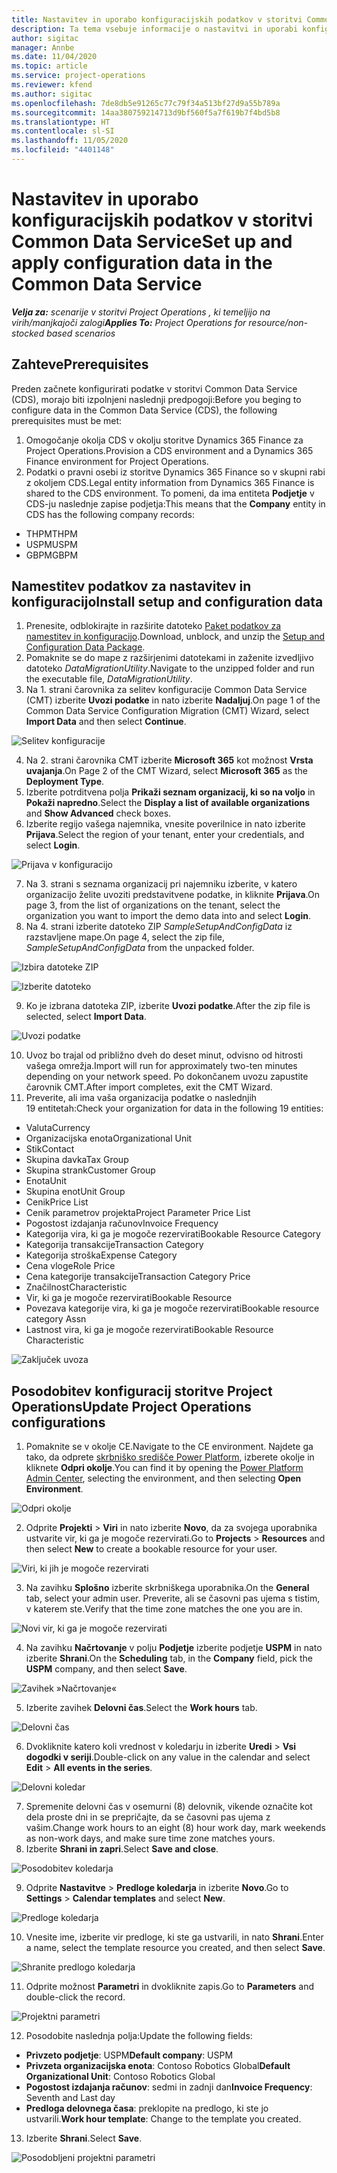 ```yaml
---
title: Nastavitev in uporabo konfiguracijskih podatkov v storitvi Common Data Service
description: Ta tema vsebuje informacije o nastavitvi in uporabi konfiguracijskih podatkov v storitvi Project Operations.
author: sigitac
manager: Annbe
ms.date: 11/04/2020
ms.topic: article
ms.service: project-operations
ms.reviewer: kfend
ms.author: sigitac
ms.openlocfilehash: 7de8db5e91265c77c79f34a513bf27d9a55b789a
ms.sourcegitcommit: 14aa380759214713d9bf560f5a7f619b7f4bd5b8
ms.translationtype: HT
ms.contentlocale: sl-SI
ms.lasthandoff: 11/05/2020
ms.locfileid: "4401148"
---
```

# <a name="set-up-and-apply-configuration-data-in-the-common-data-service"></a><span data-ttu-id="0fdb4-103">Nastavitev in uporabo konfiguracijskih podatkov v storitvi Common Data Service</span><span class="sxs-lookup"><span data-stu-id="0fdb4-103">Set up and apply configuration data in the Common Data Service</span></span> 

<span data-ttu-id="0fdb4-104">_**Velja za:** scenarije v storitvi Project Operations , ki temeljijo na virih/manjkajoči zalogi_</span><span class="sxs-lookup"><span data-stu-id="0fdb4-104">_**Applies To:** Project Operations for resource/non-stocked based scenarios_</span></span>

## <a name="prerequisites"></a><span data-ttu-id="0fdb4-105">Zahteve</span><span class="sxs-lookup"><span data-stu-id="0fdb4-105">Prerequisites</span></span>

<span data-ttu-id="0fdb4-106">Preden začnete konfigurirati podatke v storitvi Common Data Service (CDS), morajo biti izpolnjeni naslednji predpogoji:</span><span class="sxs-lookup"><span data-stu-id="0fdb4-106">Before you beging to configure data in the Common Data Service (CDS), the following prerequisites must be met:</span></span>

1.  <span data-ttu-id="0fdb4-107">Omogočanje okolja CDS v okolju storitve Dynamics 365 Finance za Project Operations.</span><span class="sxs-lookup"><span data-stu-id="0fdb4-107">Provision a CDS environment and a Dynamics 365 Finance environment for Project Operations.</span></span>
2.  <span data-ttu-id="0fdb4-108">Podatki o pravni osebi iz storitve Dynamics 365 Finance so v skupni rabi z okoljem CDS.</span><span class="sxs-lookup"><span data-stu-id="0fdb4-108">Legal entity information from Dynamics 365 Finance is shared to the CDS environment.</span></span> <span data-ttu-id="0fdb4-109">To pomeni, da ima entiteta **Podjetje** v CDS-ju naslednje zapise podjetja:</span><span class="sxs-lookup"><span data-stu-id="0fdb4-109">This means that the **Company** entity in CDS has the following company records:</span></span>
  - <span data-ttu-id="0fdb4-110">THPM</span><span class="sxs-lookup"><span data-stu-id="0fdb4-110">THPM</span></span>
  - <span data-ttu-id="0fdb4-111">USPM</span><span class="sxs-lookup"><span data-stu-id="0fdb4-111">USPM</span></span>
  - <span data-ttu-id="0fdb4-112">GBPM</span><span class="sxs-lookup"><span data-stu-id="0fdb4-112">GBPM</span></span>

## <a name="install-setup-and-configuration-data"></a><span data-ttu-id="0fdb4-113">Namestitev podatkov za nastavitev in konfiguracijo</span><span class="sxs-lookup"><span data-stu-id="0fdb4-113">Install setup and configuration data</span></span>

1. <span data-ttu-id="0fdb4-114">Prenesite, odblokirajte in razširite datoteko [Paket podatkov za namestitev in konfiguracijo](https://download.microsoft.com/download/1/3/4/1349369c-6209-42b7-b3b4-5be0e67cacd8/ProjOpsSampleSetupData-%20Integrated%20UR1.zip).</span><span class="sxs-lookup"><span data-stu-id="0fdb4-114">Download, unblock, and unzip the [Setup and Configuration Data Package](https://download.microsoft.com/download/1/3/4/1349369c-6209-42b7-b3b4-5be0e67cacd8/ProjOpsSampleSetupData-%20Integrated%20UR1.zip).</span></span>
2. <span data-ttu-id="0fdb4-115">Pomaknite se do mape z razširjenimi datotekami in zaženite izvedljivo datoteko *DataMigrationUtility*.</span><span class="sxs-lookup"><span data-stu-id="0fdb4-115">Navigate to the unzipped folder and run the executable file, *DataMigrationUtility*.</span></span>
3. <span data-ttu-id="0fdb4-116">Na 1. strani čarovnika za selitev konfiguracije Common Data Service (CMT) izberite **Uvozi podatke** in nato izberite **Nadaljuj**.</span><span class="sxs-lookup"><span data-stu-id="0fdb4-116">On page 1 of the Common Data Service Configuration Migration (CMT) Wizard, select **Import Data** and then select **Continue**.</span></span>

![Selitev konfiguracije](./media/1ConfigurationMigration.png)

4. <span data-ttu-id="0fdb4-118">Na 2. strani čarovnika CMT izberite **Microsoft 365** kot možnost **Vrsta uvajanja**.</span><span class="sxs-lookup"><span data-stu-id="0fdb4-118">On Page 2 of the CMT Wizard, select **Microsoft 365** as the **Deployment Type**.</span></span>
5. <span data-ttu-id="0fdb4-119">Izberite potrditvena polja **Prikaži seznam organizacij, ki so na voljo** in **Pokaži napredno**.</span><span class="sxs-lookup"><span data-stu-id="0fdb4-119">Select the **Display a list of available organizations** and **Show Advanced** check boxes.</span></span>
6. <span data-ttu-id="0fdb4-120">Izberite regijo vašega najemnika, vnesite poverilnice in nato izberite **Prijava**.</span><span class="sxs-lookup"><span data-stu-id="0fdb4-120">Select the region of your tenant, enter your credentials, and select **Login**.</span></span>

![Prijava v konfiguracijo](./media/2ConfigurationSignin.png)

7. <span data-ttu-id="0fdb4-122">Na 3. strani s seznama organizacij pri najemniku izberite, v katero organizacijo želite uvoziti predstavitvene podatke, in kliknite **Prijava**.</span><span class="sxs-lookup"><span data-stu-id="0fdb4-122">On page 3, from the list of organizations on the tenant, select the organization you want to import the demo data into and select **Login**.</span></span>
8. <span data-ttu-id="0fdb4-123">Na 4. strani izberite datoteko ZIP *SampleSetupAndConfigData* iz razstavljene mape.</span><span class="sxs-lookup"><span data-stu-id="0fdb4-123">On page 4, select the zip file, *SampleSetupAndConfigData* from the unpacked folder.</span></span>

![Izbira datoteke ZIP](./media/3ZipFile.png)

![Izberite datoteko](./media/4SelectAFile.png)

9. <span data-ttu-id="0fdb4-126">Ko je izbrana datoteka ZIP, izberite **Uvozi podatke**.</span><span class="sxs-lookup"><span data-stu-id="0fdb4-126">After the zip file is selected, select **Import Data**.</span></span>

![Uvozi podatke](./media/5ImportData.png)

10. <span data-ttu-id="0fdb4-128">Uvoz bo trajal od približno dveh do deset minut, odvisno od hitrosti vašega omrežja.</span><span class="sxs-lookup"><span data-stu-id="0fdb4-128">Import will run for approximately two-ten minutes depending on your network speed.</span></span> <span data-ttu-id="0fdb4-129">Po dokončanem uvozu zapustite čarovnik CMT.</span><span class="sxs-lookup"><span data-stu-id="0fdb4-129">After import completes, exit the CMT Wizard.</span></span> 
11. <span data-ttu-id="0fdb4-130">Preverite, ali ima vaša organizacija podatke o naslednjih 19 entitetah:</span><span class="sxs-lookup"><span data-stu-id="0fdb4-130">Check your organization for data in the following 19 entities:</span></span>

  - <span data-ttu-id="0fdb4-131">Valuta</span><span class="sxs-lookup"><span data-stu-id="0fdb4-131">Currency</span></span>
  - <span data-ttu-id="0fdb4-132">Organizacijska enota</span><span class="sxs-lookup"><span data-stu-id="0fdb4-132">Organizational Unit</span></span>
  - <span data-ttu-id="0fdb4-133">Stik</span><span class="sxs-lookup"><span data-stu-id="0fdb4-133">Contact</span></span>
  - <span data-ttu-id="0fdb4-134">Skupina davka</span><span class="sxs-lookup"><span data-stu-id="0fdb4-134">Tax Group</span></span>
  - <span data-ttu-id="0fdb4-135">Skupina strank</span><span class="sxs-lookup"><span data-stu-id="0fdb4-135">Customer Group</span></span>
  - <span data-ttu-id="0fdb4-136">Enota</span><span class="sxs-lookup"><span data-stu-id="0fdb4-136">Unit</span></span>
  - <span data-ttu-id="0fdb4-137">Skupina enot</span><span class="sxs-lookup"><span data-stu-id="0fdb4-137">Unit Group</span></span>
  - <span data-ttu-id="0fdb4-138">Cenik</span><span class="sxs-lookup"><span data-stu-id="0fdb4-138">Price List</span></span>
  - <span data-ttu-id="0fdb4-139">Cenik parametrov projekta</span><span class="sxs-lookup"><span data-stu-id="0fdb4-139">Project Parameter Price List</span></span>
  - <span data-ttu-id="0fdb4-140">Pogostost izdajanja računov</span><span class="sxs-lookup"><span data-stu-id="0fdb4-140">Invoice Frequency</span></span>
  - <span data-ttu-id="0fdb4-141">Kategorija vira, ki ga je mogoče rezervirati</span><span class="sxs-lookup"><span data-stu-id="0fdb4-141">Bookable Resource Category</span></span>
  - <span data-ttu-id="0fdb4-142">Kategorija transakcije</span><span class="sxs-lookup"><span data-stu-id="0fdb4-142">Transaction Category</span></span>
  - <span data-ttu-id="0fdb4-143">Kategorija stroška</span><span class="sxs-lookup"><span data-stu-id="0fdb4-143">Expense Category</span></span>
  - <span data-ttu-id="0fdb4-144">Cena vloge</span><span class="sxs-lookup"><span data-stu-id="0fdb4-144">Role Price</span></span>
  - <span data-ttu-id="0fdb4-145">Cena kategorije transakcije</span><span class="sxs-lookup"><span data-stu-id="0fdb4-145">Transaction Category Price</span></span>
  - <span data-ttu-id="0fdb4-146">Značilnost</span><span class="sxs-lookup"><span data-stu-id="0fdb4-146">Characteristic</span></span>
  - <span data-ttu-id="0fdb4-147">Vir, ki ga je mogoče rezervirati</span><span class="sxs-lookup"><span data-stu-id="0fdb4-147">Bookable Resource</span></span>
  - <span data-ttu-id="0fdb4-148">Povezava kategorije vira, ki ga je mogoče rezervirati</span><span class="sxs-lookup"><span data-stu-id="0fdb4-148">Bookable resource category Assn</span></span>
  - <span data-ttu-id="0fdb4-149">Lastnost vira, ki ga je mogoče rezervirati</span><span class="sxs-lookup"><span data-stu-id="0fdb4-149">Bookable Resource Characteristic</span></span>

![Zaključek uvoza](./media/6CompleteImport.png)

## <a name="update-project-operations-configurations"></a><span data-ttu-id="0fdb4-151">Posodobitev konfiguracij storitve Project Operations</span><span class="sxs-lookup"><span data-stu-id="0fdb4-151">Update Project Operations configurations</span></span>

1. <span data-ttu-id="0fdb4-152">Pomaknite se v okolje CE.</span><span class="sxs-lookup"><span data-stu-id="0fdb4-152">Navigate to the CE environment.</span></span> <span data-ttu-id="0fdb4-153">Najdete ga tako, da odprete [skrbniško središče Power Platform](https://admin.powerplatform.microsoft.com/environments), izberete okolje in kliknete **Odpri okolje**.</span><span class="sxs-lookup"><span data-stu-id="0fdb4-153">You can find it by opening the [Power Platform Admin Center](https://admin.powerplatform.microsoft.com/environments), selecting the environment, and then selecting **Open Environment**.</span></span> 

![Odpri okolje](./media/7OpenEnvironment.png)

2. <span data-ttu-id="0fdb4-155">Odprite **Projekti** > **Viri** in nato izberite **Novo**, da za svojega uporabnika ustvarite vir, ki ga je mogoče rezervirati.</span><span class="sxs-lookup"><span data-stu-id="0fdb4-155">Go to **Projects** > **Resources** and then select **New** to create a bookable resource for your user.</span></span>

![Viri, ki jih je mogoče rezervirati](./media/8BookableResources.png)

3. <span data-ttu-id="0fdb4-157">Na zavihku **Splošno** izberite skrbniškega uporabnika.</span><span class="sxs-lookup"><span data-stu-id="0fdb4-157">On the **General** tab, select your admin user.</span></span> <span data-ttu-id="0fdb4-158">Preverite, ali se časovni pas ujema s tistim, v katerem ste.</span><span class="sxs-lookup"><span data-stu-id="0fdb4-158">Verify that the time zone matches the one you are in.</span></span> 

![Novi vir, ki ga je mogoče rezervirati](./media/9NewBookableResource.png)

4. <span data-ttu-id="0fdb4-160">Na zavihku **Načrtovanje** v polju **Podjetje** izberite podjetje **USPM** in nato izberite **Shrani**.</span><span class="sxs-lookup"><span data-stu-id="0fdb4-160">On the **Scheduling** tab, in the **Company** field, pick the **USPM** company, and then select **Save**.</span></span> 

![Zavihek »Načrtovanje«](./media/10SchedulingTab.png)

5. <span data-ttu-id="0fdb4-162">Izberite zavihek **Delovni čas**.</span><span class="sxs-lookup"><span data-stu-id="0fdb4-162">Select the **Work hours** tab.</span></span>  

![Delovni čas](./media/11WorkHours.png)

6. <span data-ttu-id="0fdb4-164">Dvokliknite katero koli vrednost v koledarju in izberite **Uredi** > **Vsi dogodki v seriji**.</span><span class="sxs-lookup"><span data-stu-id="0fdb4-164">Double-click on any value in the calendar and select **Edit** > **All events in the series**.</span></span> 

![Delovni koledar](./media/12WorkCalendar.png)

7. <span data-ttu-id="0fdb4-166">Spremenite delovni čas v osemurni (8) delovnik, vikende označite kot dela proste dni in se prepričajte, da se časovni pas ujema z vašim.</span><span class="sxs-lookup"><span data-stu-id="0fdb4-166">Change work hours to an eight (8) hour work day, mark weekends as non-work days, and make sure time zone matches yours.</span></span> 
8. <span data-ttu-id="0fdb4-167">Izberite **Shrani in zapri**.</span><span class="sxs-lookup"><span data-stu-id="0fdb4-167">Select **Save and close**.</span></span>

![Posodobitev koledarja](./media/13UpdateCalendar.png)

9. <span data-ttu-id="0fdb4-169">Odprite **Nastavitve** > **Predloge koledarja** in izberite **Novo**.</span><span class="sxs-lookup"><span data-stu-id="0fdb4-169">Go to **Settings** > **Calendar templates** and select **New**.</span></span>
 
 ![Predloge koledarja](./media/14CalendarTemplates.png)
 
 10. <span data-ttu-id="0fdb4-171">Vnesite ime, izberite vir predloge, ki ste ga ustvarili, in nato **Shrani**.</span><span class="sxs-lookup"><span data-stu-id="0fdb4-171">Enter a name, select the template resource you created, and then select **Save**.</span></span> 
 
 ![Shranite predlogo koledarja](./media/15SaveCalendarTemplate.png)
 
 11. <span data-ttu-id="0fdb4-173">Odprite možnost **Parametri** in dvokliknite zapis.</span><span class="sxs-lookup"><span data-stu-id="0fdb4-173">Go to **Parameters** and double-click the record.</span></span> 
 
 ![Projektni parametri](./media/16ProjectParameters.png)
 
12. <span data-ttu-id="0fdb4-175">Posodobite naslednja polja:</span><span class="sxs-lookup"><span data-stu-id="0fdb4-175">Update the following fields:</span></span>

 - <span data-ttu-id="0fdb4-176">**Privzeto podjetje**: USPM</span><span class="sxs-lookup"><span data-stu-id="0fdb4-176">**Default company**: USPM</span></span>
 - <span data-ttu-id="0fdb4-177">**Privzeta organizacijska enota**: Contoso Robotics Global</span><span class="sxs-lookup"><span data-stu-id="0fdb4-177">**Default Organizational Unit**: Contoso Robotics Global</span></span>
 - <span data-ttu-id="0fdb4-178">**Pogostost izdajanja računov**: sedmi in zadnji dan</span><span class="sxs-lookup"><span data-stu-id="0fdb4-178">**Invoice Frequency**: Seventh and Last day</span></span>
 - <span data-ttu-id="0fdb4-179">**Predloga delovnega časa**: preklopite na predlogo, ki ste jo ustvarili.</span><span class="sxs-lookup"><span data-stu-id="0fdb4-179">**Work hour template**: Change to the template you created.</span></span>

13. <span data-ttu-id="0fdb4-180">Izberite **Shrani**.</span><span class="sxs-lookup"><span data-stu-id="0fdb4-180">Select **Save**.</span></span> 

![Posodobljeni projektni parametri](./media/17UpdatedProjectParameters.png)
